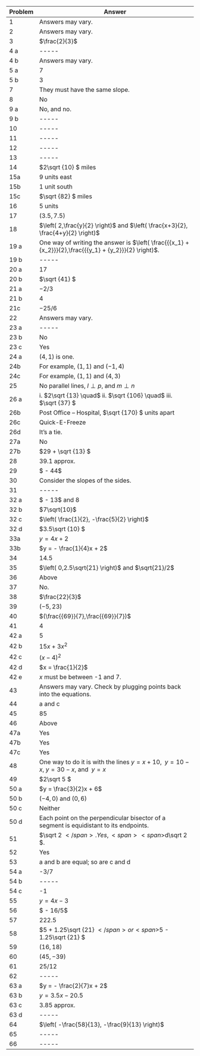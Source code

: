 
|**Problem**|**Answer**|
|-------|------|
|1|Answers may vary.|
|2|Answers may vary.|
|3|$\frac{2}{3}$|
|4 a|-----|
|4 b|Answers may vary.|
|5 a|7|
|5 b|3|
|7|They must have the same slope.|
|8|No|
|9 a|No, and no.|
|9 b|-----|
|10|-----|
|11|-----|
|12|-----|
|13|-----|
|14|<span>$2\sqrt {10} $</span> miles|
|15a|9 units east|
|15b|1 unit south|
|15c|<span><span>$\sqrt {82} $</span> </span><span>miles</span>|
|16|5 units|
|17|<span>$\left( {3.5,7.5} \right)$</span>|
|18|$\left( 2,\frac{y}{2} \right)$ and $\left( \frac{x+3}{2}, \frac{4+y}{2} \right)$|
|19 a|<span>One way of writing the answer is</span><span> <span>$\left( \frac{{{x_1} + {x_2}}}{2},\frac{{{y_1} + {y_2}}}{2} \right)$</span>.</span><br>|
|19 b|-----|
|20 a|17|
|20 b|<span>$\sqrt {41} $</span>|
|21 a|$-2/3$|
|21 b|4|
|21c|$-25/6$|
|22|Answers may vary.|
|23 a|-----|
|23 b|No|
|23 c|Yes|
|24 a|<span><span>$\left( {4,1} \right)$</span> is one.</span>|
|24b|For example, $(1,1)$ and $(-1,4)$|
|24c|For example, $(1,1)$ and $(4,3)$|
|25|No parallel lines, $l \perp p$, and $m\perp n$|
|26 a|i. $2\sqrt {13} \quad$ ii. $\sqrt {106} \quad$ iii. $\sqrt {37} $|
|26b|Post Office – Hospital, <span>$\sqrt {170} $</span> units apart|
|26c|Quick-E-Freeze|
|26d|It’s a tie.|
|27a|No|
|27b|<span>$29 + \sqrt {13} $</span>|
|28|39.1 approx.|
|29|<span>$ - 44$</span>|
|30|Consider the slopes of the sides.|
|31|-----|
|32 a|<span>$ - 13$</span> <span>and 8</span>|
|32 b|$7\sqrt{10}$|
|32 c|$\left( \frac{1}{2}, -\frac{5}{2} \right)$|
|32 d|<span>$3.5\sqrt {10} $</span>|
|33a|<span>$y = 4x + 2$</span>|
|33b|<span>$y = - \frac{1}{4}x + 2$</span>|
|34|14.5|
|35|$\left( 0,2.5\sqrt{21} \right)$ and $\sqrt{21}/2$|
|36|Above|
|37|No.|
|38|$\frac{22}{3}$|
|39|<span>$( - 5,23)$</span>|
|40|<span>$(\frac{{69}}{7},\frac{{69}}{7})$</span>|
|41|4|
|42 a|5|
|42 b|<span>$15x + 3{x^2}$</span>|
|42 c|<span>${(x - 4)^2}$</span>|
|42 d|<span>$x = \frac{1}{2}$</span>|
|42 e|$x$ must be between -1 and 7.|
|43|Answers may vary. Check by plugging points back into the equations.|
|44|a and c|
|45|85|
|46|Above|
|47a|Yes|
|47b|Yes|
|47c|Yes|
|48|One way to do it is with the lines $y=x+10$, $\;y=10-x$,$\;y=30-x$, and $\;y=x$|
|49|<span>$2\sqrt 5 $</span>|
|50 a|<span>$y = \frac{3}{2}x + 6$</span>|
|50 b|<span><span>$\left( { - 4,0} \right)$</span> and <span>$\left( {0,6} \right)$</span></span>|
|50 c|Neither|
|50 d|Each point on the perpendicular bisector of a segment is equidistant to its endpoints.|
|51|<span>$\sqrt 2 $</span>. Yes,<span> <span>$d\sqrt 2 $</span></span>.|
|52|Yes|
|53|a and b are equal; so are c and d|
|54 a|-3/7|
|54 b|-----|
|54 c|-1|
|55|<span>$y = 4x - 3$</span>|
|56|<span>$ - 16/5$</span>|
|57|222.5|
|58|<span>$5 + 1.25\sqrt {21} $</span> or <span>$5 - 1.25\sqrt {21} $</span>|
|59|$(16,18)$|
|60|<span>$\left( {45, - 39} \right)$</span>|
|61|$25/12$|
|62|-----|
|63 a|<span>$y = - \frac{2}{7}x + 2$</span>|
|63 b|<span>$y = 3.5x - 20.5$</span>|
|63 c|3.85 approx.|
|63 d|-----|
|64|$\left( -\frac{58}{13}, -\frac{9}{13} \right)$|
|65|-----|
|66|-----|